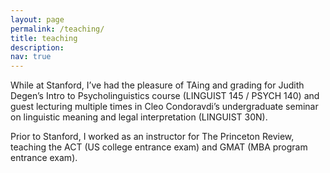 ```yaml
---
layout: page
permalink: /teaching/
title: teaching
description: 
nav: true
---
```


While at Stanford, I’ve had the pleasure of TAing and grading for Judith Degen’s Intro to Psycholinguistics course (LINGUIST 145 / PSYCH 140) and guest lecturing multiple times in Cleo Condoravdi’s undergraduate seminar on linguistic meaning and legal interpretation (LINGUIST 30N).  

Prior to Stanford, I worked as an instructor for The Princeton Review, teaching the ACT (US college entrance exam) and GMAT (MBA program entrance exam).
